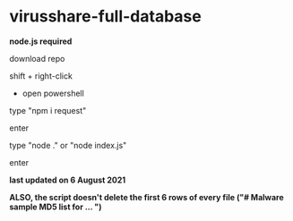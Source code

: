 # virusshare-full-database

**node.js required**

download repo

shift + right-click

 - open powershell

type "npm i request"

enter

type "node ." or "node index.js"

enter

**last updated on 6 August 2021**

**ALSO, the script doesn't delete the first 6 rows of every file ("# Malware sample MD5 list for ... ")**
